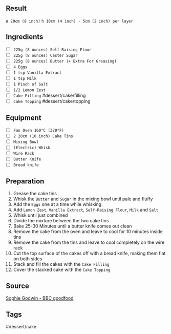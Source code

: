## Result
`ø 20cm (8 inch)`
`h 10cm (4 inch) - 5cm (2 inch) per layer`
## Ingredients
- [ ] `225g (8 ounces) Self-Raising Flour`
- [ ] `225g (8 ounces) Caster Sugar`
- [ ] `225g (8 ounces) Butter (+ Extra For Greasing)`
- [ ] `4 Eggs`
- [ ] `1 tsp Vanilla Extract`
- [ ] `1 tsp Milk`
- [ ] `1 Pinch of Salt`
- [ ] `1/2 Lemon Zest`
- [ ] `Cake Filling` #dessert/cake/filling
- [ ] `Cake Topping` #dessert/cake/topping
## Equipment
- [ ] `Fan Oven 160°C (320°F)`
- [ ] `2 20cm (10 inch) Cake Tins`
- [ ] `Mixing Bowl`
- [ ] `(Electric) Whisk`
- [ ] `Wire Rack`
- [ ] `Butter Knife`
- [ ] `Bread knife`
## Preparation
1. Grease the cake tins
2. Whisk the `Butter` and `Sugar` in the mixing bowl until pale and fluffy
3. Add the `Eggs` one at a time while whisking
4. Add `Lemon Zest`, `Vanilla Extract`, `Self-Raising Flour`, `Milk` and `Salt`
5. Whisk until just combined
6. Divide the mixture between the two cake tins
7. Bake 25-30 Minutes until a butter knife comes out clean
8. Remove the cake from the oven and leave to cool for 10 minutes inside tins
9. Remove the cake from the tins and leave to cool completely on the wire rack
10. Cut the top surface of the cakes off with a bread knife, making them flat on both sides
11. Stack and fill the cakes with the `Cake Filling`
12. Cover the stacked cake with the `Cake Topping`
## Source
[Sophie Godwin - BBC goodfood](https://www.bbcgoodfood.com/recipes/sponge-cake)
## Tags
#dessert/cake
